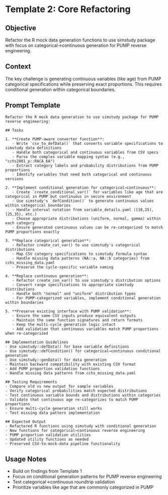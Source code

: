 # Template 2: Core Refactoring

## Objective
Refactor the R mock data generation functions to use simstudy package with focus on categorical→continuous generation for PUMP reverse engineering.

## Context
The key challenge is generating continuous variables (like age) from PUMP categorical specifications while preserving exact proportions. This requires conditional generation within categorical boundaries.

## Prompt Template

```
Refactor the R mock data generation to use simstudy package for PUMP reverse engineering:

## Tasks

1. **Create PUMP-aware converter function**: 
   - Write `csv_to_defData()` that converts variable specifications to simstudy data definitions
   - Handle both categorical and continuous variables from CSV specs
   - Parse the complex variable mapping syntax (e.g., "cchs2001_p::RACA_6A")
   - Extract category labels and probability distributions from PUMP proportions
   - Identify variables that need both categorical and continuous versions

2. **Implement conditional generation for categorical→continuous**: 
   - Create `create_conditional_var()` for variables like age that are categorical in PUMP but continuous in secure environment
   - Use simstudy's `defCondition()` to generate continuous values within categorical boundaries
   - Handle interval notation from variable_details.yaml ([18,25), [25,35), etc.)
   - Choose appropriate distributions (uniform, normal, gamma) within each category
   - Ensure generated continuous values can be re-categorized to match PUMP proportions exactly

3. **Replace categorical generation**: 
   - Refactor create_cat_var() to use simstudy's categorical distributions
   - Map CSV category specifications to simstudy formula syntax
   - Handle missing data patterns (NA::a, NA::b categories) from cchs_missing_data.yaml
   - Preserve the cycle-specific variable naming

4. **Replace continuous generation**: 
   - Refactor create_con_var() to use simstudy's distribution options
   - Convert range specifications to appropriate simstudy distributions
   - Handle both "normal" and "uniform" distribution types
   - For PUMP-categorized variables, implement conditional generation within boundaries

5. **Preserve existing interface with PUMP validation**: 
   - Ensure the same CSV inputs produce equivalent outputs
   - Maintain the same function signatures and return formats
   - Keep the multi-cycle generation logic intact
   - Add validation that continuous variables match PUMP proportions when re-categorized

## Implementation Guidelines
- Use simstudy::defData() for base variable definitions
- Use simstudy::defCondition() for categorical→continuous conditional generation
- Use simstudy::genData() for data generation
- Maintain backward compatibility with existing CSV format
- Add PUMP proportion validation functions
- Handle missing data patterns from cchs_missing_data.yaml

## Testing Requirements
- Compare old vs new output for sample variables
- Verify categorical probabilities match expected distributions
- Test continuous variable bounds and distributions within categories
- Validate that continuous age re-categorizes to match PUMP proportions
- Ensure multi-cycle generation still works
- Test missing data pattern implementation

## Expected Output
- Refactored R functions using simstudy with conditional generation
- New functions for categorical→continuous reverse engineering
- PUMP proportion validation utilities
- Updated utility functions as needed
- Preserved CSV-to-mock-data pipeline functionality
```

## Usage Notes
- Build on findings from Template 1
- Focus on conditional generation patterns for PUMP reverse engineering
- Test categorical→continuous roundtrip validation
- Prioritize variables like age that are commonly categorized in PUMP